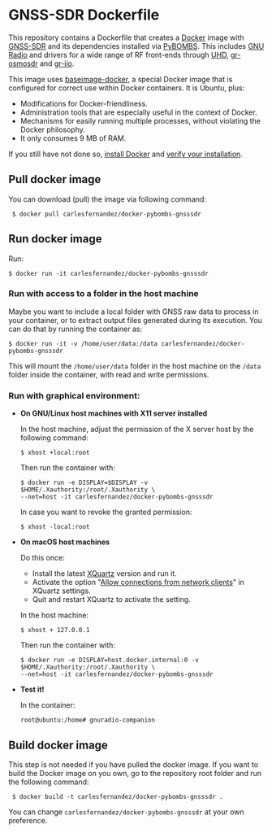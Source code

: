 # GNSS-SDR Dockerfile

This repository contains a Dockerfile that creates a [Docker](https://www.docker.com/) image with [GNSS-SDR](https://gnss-sdr.org) and its dependencies installed via [PyBOMBS](https://github.com/gnuradio/pybombs). This includes [GNU Radio](https://gnuradio.org/) and drivers for a wide range of RF front-ends through [UHD](https://github.com/EttusResearch/uhd), [gr-osmosdr](http://osmocom.org/projects/sdr/wiki/GrOsmoSDR) and [gr-iio](https://github.com/analogdevicesinc/gr-iio).

This image uses [baseimage-docker](https://github.com/phusion/baseimage-docker), a special Docker image that is configured for correct use within Docker containers. It is Ubuntu, plus:

  * Modifications for Docker-friendliness.
  * Administration tools that are especially useful in the context of Docker.
  * Mechanisms for easily running multiple processes, without violating the Docker philosophy.
  * It only consumes 9 MB of RAM.

If you still have not done so, [install Docker](https://docs.docker.com/engine/getstarted/step_one/) and [verify your installation](https://docs.docker.com/engine/getstarted/step_three/).

Pull docker image
-----------

You can download (pull) the image via following command:

     $ docker pull carlesfernandez/docker-pybombs-gnsssdr


Run docker image
-----------

Run:

    $ docker run -it carlesfernandez/docker-pybombs-gnsssdr


### Run with access to a folder in the host machine

Maybe you want to include a local folder with GNSS raw data to process in your container, or to extract output files generated during its execution. You can do that by running the container as:

    $ docker run -it -v /home/user/data:/data carlesfernandez/docker-pybombs-gnsssdr

This will mount the `/home/user/data` folder in the host machine on the `/data` folder inside the container, with read and write permissions.


### Run with graphical environment:

 * **On GNU/Linux host machines with X11 server installed**

   In the host machine, adjust the permission of the X server host by the following command:

       $ xhost +local:root

   Then run the container with:

       $ docker run -e DISPLAY=$DISPLAY -v $HOME/.Xauthority:/root/.Xauthority \
       --net=host -it carlesfernandez/docker-pybombs-gnsssdr

   In case you want to revoke the granted permission:

       $ xhost -local:root

 * **On macOS host machines**

   Do this once:
     - Install the latest [XQuartz](https://www.xquartz.org/) version and run it.
     - Activate the option "[Allow connections from network clients](https://blogs.oracle.com/oraclewebcentersuite/running-gui-applications-on-native-docker-containers-for-mac)" in XQuartz settings.
     - Quit and restart XQuartz to activate the setting.

   In the host machine:

       $ xhost + 127.0.0.1

   Then run the container with:

       $ docker run -e DISPLAY=host.docker.internal:0 -v $HOME/.Xauthority:/root/.Xauthority \
       --net=host -it carlesfernandez/docker-pybombs-gnsssdr

 * **Test it!**

   In the container:

       root@ubuntu:/home# gnuradio-companion


Build docker image
-----------

This step is not needed if you have pulled the docker image. If you want to build the Docker image on you own, go to the repository root folder and run the following command:

     $ docker build -t carlesfernandez/docker-pybombs-gnsssdr .

You can change `carlesfernandez/docker-pybombs-gnsssdr` at your own preference.
